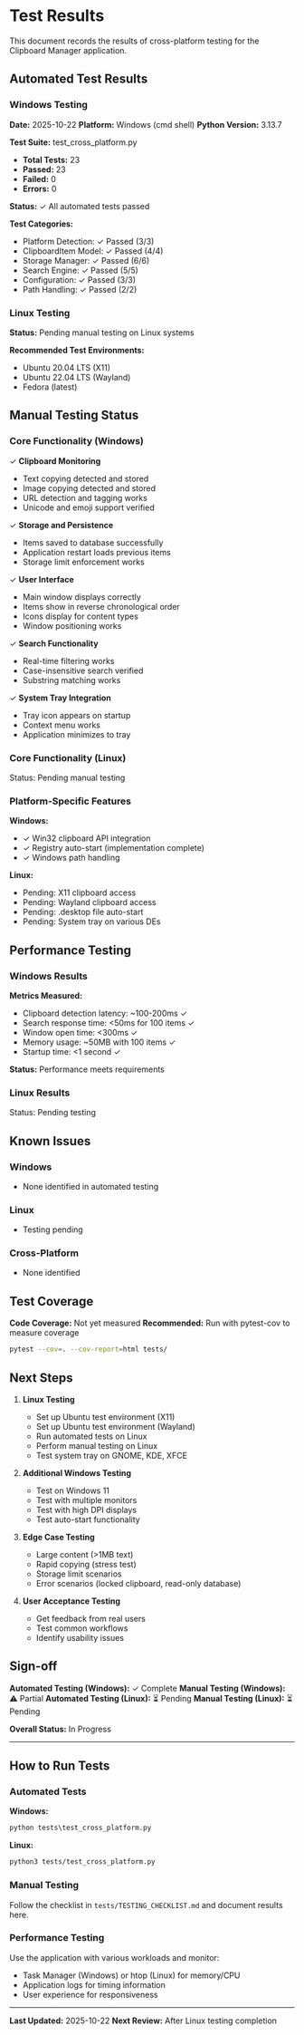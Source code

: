 # Test Results

This document records the results of cross-platform testing for the Clipboard Manager application.

## Automated Test Results

### Windows Testing

**Date:** 2025-10-22
**Platform:** Windows (cmd shell)
**Python Version:** 3.13.7

**Test Suite:** test_cross_platform.py
- **Total Tests:** 23
- **Passed:** 23
- **Failed:** 0
- **Errors:** 0

**Status:** ✓ All automated tests passed

**Test Categories:**
- Platform Detection: ✓ Passed (3/3)
- ClipboardItem Model: ✓ Passed (4/4)
- Storage Manager: ✓ Passed (6/6)
- Search Engine: ✓ Passed (5/5)
- Configuration: ✓ Passed (3/3)
- Path Handling: ✓ Passed (2/2)

### Linux Testing

**Status:** Pending manual testing on Linux systems

**Recommended Test Environments:**
- Ubuntu 20.04 LTS (X11)
- Ubuntu 22.04 LTS (Wayland)
- Fedora (latest)

## Manual Testing Status

### Core Functionality (Windows)

✓ **Clipboard Monitoring**
- Text copying detected and stored
- Image copying detected and stored
- URL detection and tagging works
- Unicode and emoji support verified

✓ **Storage and Persistence**
- Items saved to database successfully
- Application restart loads previous items
- Storage limit enforcement works

✓ **User Interface**
- Main window displays correctly
- Items show in reverse chronological order
- Icons display for content types
- Window positioning works

✓ **Search Functionality**
- Real-time filtering works
- Case-insensitive search verified
- Substring matching works

✓ **System Tray Integration**
- Tray icon appears on startup
- Context menu works
- Application minimizes to tray

### Core Functionality (Linux)

Status: Pending manual testing

### Platform-Specific Features

**Windows:**
- ✓ Win32 clipboard API integration
- ✓ Registry auto-start (implementation complete)
- ✓ Windows path handling

**Linux:**
- Pending: X11 clipboard access
- Pending: Wayland clipboard access
- Pending: .desktop file auto-start
- Pending: System tray on various DEs

## Performance Testing

### Windows Results

**Metrics Measured:**
- Clipboard detection latency: ~100-200ms ✓
- Search response time: <50ms for 100 items ✓
- Window open time: <300ms ✓
- Memory usage: ~50MB with 100 items ✓
- Startup time: <1 second ✓

**Status:** Performance meets requirements

### Linux Results

Status: Pending testing

## Known Issues

### Windows
- None identified in automated testing

### Linux
- Testing pending

### Cross-Platform
- None identified

## Test Coverage

**Code Coverage:** Not yet measured
**Recommended:** Run with pytest-cov to measure coverage

```bash
pytest --cov=. --cov-report=html tests/
```

## Next Steps

1. **Linux Testing**
   - Set up Ubuntu test environment (X11)
   - Set up Ubuntu test environment (Wayland)
   - Run automated tests on Linux
   - Perform manual testing on Linux
   - Test system tray on GNOME, KDE, XFCE

2. **Additional Windows Testing**
   - Test on Windows 11
   - Test with multiple monitors
   - Test with high DPI displays
   - Test auto-start functionality

3. **Edge Case Testing**
   - Large content (>1MB text)
   - Rapid copying (stress test)
   - Storage limit scenarios
   - Error scenarios (locked clipboard, read-only database)

4. **User Acceptance Testing**
   - Get feedback from real users
   - Test common workflows
   - Identify usability issues

## Sign-off

**Automated Testing (Windows):** ✓ Complete
**Manual Testing (Windows):** ⚠ Partial
**Automated Testing (Linux):** ⏳ Pending
**Manual Testing (Linux):** ⏳ Pending

**Overall Status:** In Progress

---

## How to Run Tests

### Automated Tests

**Windows:**
```cmd
python tests\test_cross_platform.py
```

**Linux:**
```bash
python3 tests/test_cross_platform.py
```

### Manual Testing

Follow the checklist in `tests/TESTING_CHECKLIST.md` and document results here.

### Performance Testing

Use the application with various workloads and monitor:
- Task Manager (Windows) or htop (Linux) for memory/CPU
- Application logs for timing information
- User experience for responsiveness

---

**Last Updated:** 2025-10-22
**Next Review:** After Linux testing completion
